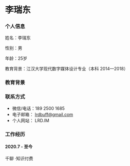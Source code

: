 # 李瑞东

### 个人信息

姓名：李瑞东

性别：男

年龄：25岁

教育背景：江汉大学现代数字媒体设计专业（本科 2014—2018）

### 教育背景



### 联系方式

- 微信/电话：189 2500 1685
- 电子邮箱： lrdbuff@gmail.com
- 个人网站： LRD.IM

### 工作经历

#### 2020.7 - 至今

千聊 ·知识付费